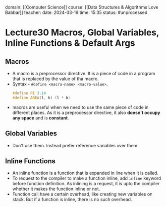 domain: [[Computer Science]]
course: [[Data Structures & Algorithms Love Babbar]]
teacher:
date: 2024-03-19
time: 15:35
status: #unprocessed

# Lecture30 Macros, Global Variables, Inline Functions & Default Args
## Macros
- A macro is a preprocessor directive. It is a piece of code in a program that is replaced by the value of tha macro.
- Syntax - `#define <macro-name> <macro-value>`.
	```cpp
	#define PI 3.14 
	#define AREA(l, b) (l * b)
	```
- macros are useful when we need to use the same piece of code in different places. As it is a preprocessor directive, it also **doesn't occupy any space** and is **constant**.

## Global Variables
- Don't use them. Instead prefer reference variables over them.

## Inline Functions
- An inline function is a function that is expanded in line when it is called.
- To request to the compiler to make a function inline, add `inline` keyword before function definition. As inlining is a request, it is upto the compiler whether it makes the function inline or not.
- Function call have a certain overhead, like creating new variables on stack. But if a function is inline, there is no such overhead.

